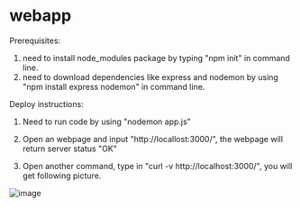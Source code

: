 # webapp

Prerequisites:

1. need to install node_modules package by typing "npm init" in command line.
2. need to download dependencies like express and nodemon by using "npm install express nodemon" in command line.

Deploy instructions:

1. Need to run code by using "nodemon app.js"

2. Open an webpage and input "http://locallost:3000/", the webpage will return server status "OK"

3. Open another command, type in "curl -v http://localhost:3000/", you will get following picture.

![image](https://user-images.githubusercontent.com/77525269/192927808-46b08e58-2657-49bc-8966-e1b47de3ae30.png)
